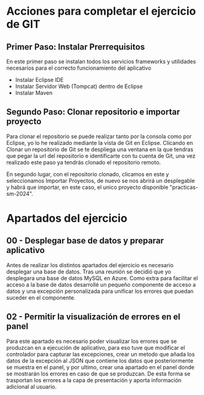 # Acciones para completar el ejercicio de GIT
## Primer Paso: Instalar Prerrequisitos
<p>En este primer paso se instalan todos los servicios frameworks y utilidades necesarios para el correcto funcionamiento del aplicativo</p>

* Instalar Eclipse IDE
* Instalar Servidor Web (Tompcat) dentro de Eclipse
* Instalar Maven

## Segundo Paso: Clonar repositorio e importar proyecto
<p>Para clonar el repositorio se puede realizar tanto por la consola como por Eclipse, yo lo he realizado mediante la vista de Git en Eclipse. Clicando en Clonar un repositorio de Git se te despliega una ventana en la que tendras que pegar la url del repositorio 
e identificarte con tu cuenta de Git, una vez realizado este paso ya tendrás clonado el repositorio remoto.</p>
<p>En segundo lugar, con el repositorio clonado, clicamos en este y seleccionamos Importar Proyectos, de nuevo se nos abrirá un desplegable y habrá que importar, en este caso, el unico proyecto disponible "practicas-sm-2024".</p>

# Apartados del ejercicio
## 00 - Desplegar base de datos y preparar aplicativo
<p>Antes de realizar los distintos apartados del ejercicio es necesario desplegar una base de datos. Tras una reunión se decidió que yo desplegara una base de datos MySQL en Azure. Como extra para facilitar el acceso a la base de datos desarrollé un pequeño
componente de acceso a datos y una excepción personalizada para unificar los errores que puedan suceder en el componente.</p>

## 02 - Permitir la visualización de errores en el panel
<p>Para este apartado es necesario poder visualizar los errores que se produzcan en a ejecución de aplicativo, para eso tuve que modificar el controlador para capturar las excepciones, crear un metodo que añada los datos de la excepción al JSON que contiene los
datos que posteriormente se muestra en el panel, y por ultimo, crear una apartado en el panel donde se mostrarán los errores en caso de que se produzcan. De esta forma se trasportan los errores a la capa de presentación y aporta información adicional al usuario.</p>
